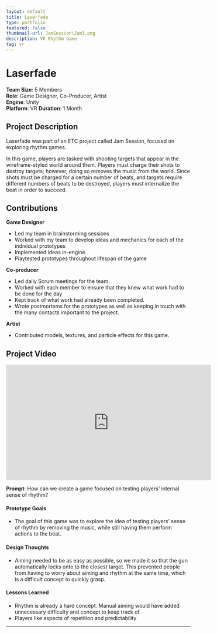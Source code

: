 ```yaml
---
layout: default
title: Laserfade
type: portfolio
featured: false
thumbnail-url: JamSession\Jam3.png
description: VR Rhythm Game
tag: vr
---
```


# Laserfade
**Team Size**: 5 Members  
**Role**: Game Designer, Co-Producer, Artist  
**Engine**: Unity  
**Platform**: VR 
**Duration**: 1 Month  

## Project Description

Laserfade was part of an ETC project called Jam Session, focused on exploring rhythm games.

In this game, players are tasked with shooting targets that appear in the wireframe-styled world around them. Players must charge their shots to destroy targets; however, doing so removes the music from the world. Since shots must be charged for a certain number of beats, and targets require different numbers of beats to be destroyed, players must internalize the beat in order to succeed.

## Contributions
**Game Designer**
- Led my team in brainstorming sessions
- Worked with my team to develop ideas and mechanics for each of the individual prototypes
- Implemented ideas in-engine
- Playtested prototypes throughout lifespan of the game

**Co-producer**
- Led daily Scrum meetings for the team
- Worked with each member to ensure that they knew what work had to be done for the day
- Kept track of what work had already been completed.
- Wrote postmortems for the prototypes as well as keeping in touch with the many contacts important to the project.

**Artist** 
- Contributed models, textures, and particle effects for this game.


## Project Video
<iframe width="560" height="315" src="https://www.youtube.com/embed/x6n6m4rTGgo" frameborder="0" allow="accelerometer; autoplay; clipboard-write; encrypted-media; gyroscope; picture-in-picture" allowfullscreen></iframe>

**Prompt**: How can we create a game focused on testing players’ internal sense of rhythm?

#### Prototype Goals
- The goal of this game was to explore the idea of testing players’ sense of rhythm by removing the music, while still having them perform actions to the beat.

#### Design Thoughts
- Aiming needed to be as easy as possible, so we made it so that the gun automatically locks onto to the closest target. This prevented people from having to worry about aiming and rhythm at the same time, which is a difficult concept to quickly grasp.

#### Lessons Learned
- Rhythm is already a hard concept. Manual aiming would have added unnecessary difficulty and concept to keep track of.
- Players like aspects of repetition and predictability

---